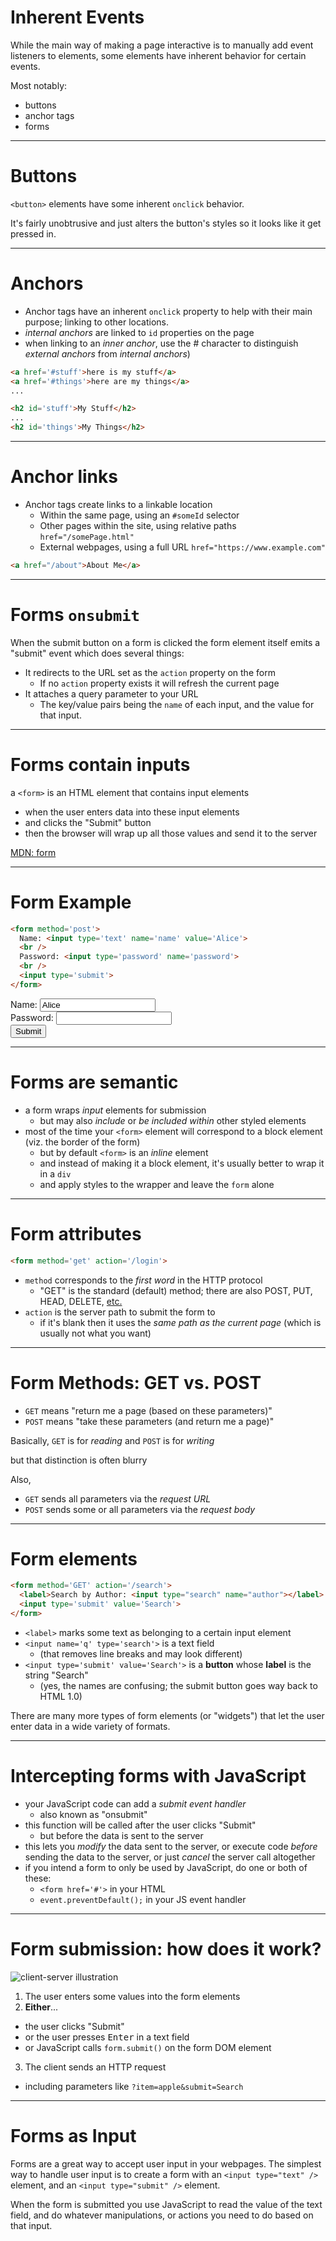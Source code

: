 # Inherent Events

While the main way of making a page interactive is to manually add event listeners to elements, some elements have inherent behavior for certain events.

Most notably:

* buttons
* anchor tags
* forms

---

# Buttons

`<button>` elements have some inherent `onclick` behavior.

It's fairly unobtrusive and just alters the button's styles so it looks like it get pressed in.

---

# Anchors

* Anchor tags have an inherent `onclick` property to help with their main purpose; linking to other locations.
* *internal anchors* are linked to `id` properties on the page
* when linking to an *inner anchor*, use the # character to distinguish *external anchors* from *internal anchors*)

```html
<a href='#stuff'>here is my stuff</a>
<a href='#things'>here are my things</a>
...

<h2 id='stuff'>My Stuff</h2>
...
<h2 id='things'>My Things</h2>
```

---

# Anchor links

* Anchor tags create links to a linkable location
    * Within the same page, using an `#someId` selector
    * Other pages within the site, using relative paths `href="/somePage.html"`
    * External webpages, using a full URL `href="https://www.example.com"`

```html
<a href="/about">About Me</a>
```

---

# Forms `onsubmit`

When the submit button on a form is clicked the form element itself emits a "submit" event which does several things:

* It redirects to the URL set as the `action` property on the form
  * If no `action` property exists it will refresh the current page
* It attaches a query parameter to your URL
  * The key/value pairs being the `name` of each input, and the value for that input.

---

# Forms contain inputs

a `<form>` is an HTML element that contains input elements

  * when the user enters data into these input elements
  * and clicks the "Submit" button
  * then the browser will wrap up all those values and send it to the server

[MDN: form](https://developer.mozilla.org/en-US/docs/Web/HTML/Element/form)

---

# Form Example

```html
<form method='post'>
  Name: <input type='text' name='name' value='Alice'>
  <br />
  Password: <input type='password' name='password'>
  <br />
  <input type='submit'>
</form>
```

<form method='post'>
  Name: <input type='text' name='name' value='Alice' />
  <br />
  Password: <input type='password' name='password' />
  <br />
  <input type='submit' />
</form>

---

# Forms are semantic

* a form wraps *input* elements for submission
  * but may also *include* or *be included within* other styled elements
* most of the time your `<form>` element will correspond to a block element (viz. the border of the form)
  * but by default `<form>` is an *inline* element
  * and instead of making it a block element, it's usually better to wrap it in a `div` 
  * and apply styles to the wrapper and leave the `form` alone

---

# Form attributes

```html
<form method='get' action='/login'>
```

* `method` corresponds to the *first word* in the HTTP protocol
  * "GET" is the standard (default) method; there are also POST, PUT, HEAD, DELETE, [etc.](https://www.w3.org/Protocols/rfc2616/rfc2616-sec9.html)
* `action` is the server path to submit the form to
  * if it's blank then it uses the *same path as the current page* (which is usually not what you want)

---

# Form Methods: GET vs. POST

* `GET` means "return me a page (based on these parameters)"
* `POST` means "take these parameters (and return me a page)"

Basically, `GET` is for *reading* and `POST` is for *writing*

but that distinction is often blurry

Also,

  * `GET` sends all parameters via the *request URL*
  * `POST` sends some or all parameters via the *request body*

---

# Form elements

```html
<form method='GET' action='/search'>
  <label>Search by Author: <input type="search" name="author"></label>
  <input type='submit' value='Search'>
</form>
```

* `<label>` marks some text as belonging to a certain input element
* `<input name='q' type='search'>` is a text field
  * (that removes line breaks and may look different)
* `<input type='submit' value='Search'>` is a **button** whose **label** is the string "Search"
  * (yes, the names are confusing; the submit button goes way back to HTML 1.0)

There are many more types of form elements (or "widgets") that let the user enter data in a wide variety of formats.

---

# Intercepting forms with JavaScript

* your JavaScript code can add a *submit event handler*
  * also known as "onsubmit"
* this function will be called after the user clicks "Submit"
  * but before the data is sent to the server
* this lets you *modify* the data sent to the server, or execute code *before* sending the data to the server, or just *cancel* the server call altogether
* if you intend a form to only be used by JavaScript, do one or both of these: 
  * `<form href='#'>` in your HTML
  * `event.preventDefault();` in your JS event handler

---

# Form submission: how does it work?

![client-server illustration](https://developer.mozilla.org/files/4291/client-server.png)

1. The user enters some values into the form elements
2. **Either**...
  * the user clicks "Submit"
  * or the user presses <kbd>Enter</kbd> in a text field
  * or JavaScript calls `form.submit()` on the form DOM element
3. The client sends an HTTP request
  * including parameters like `?item=apple&submit=Search`

---

# Forms as Input

Forms are a great way to accept user input in your webpages. The simplest way to handle user input is to create a form with an `<input type="text" />` element, and an `<input type="submit" />` element.

When the form is submitted you use JavaScript to read the value of the text field, and do whatever manipulations, or actions you need to do based on that input.
